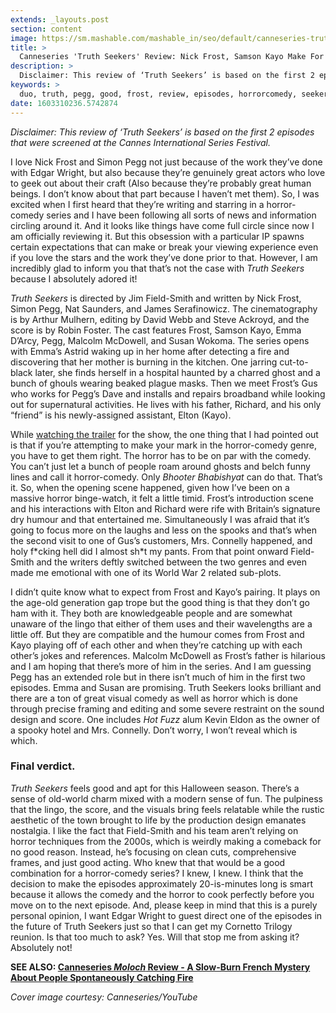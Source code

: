 ```yaml
--- 
extends: _layouts.post 
section: content 
image: https://sm.mashable.com/mashable_in/seo/default/canneseries-truth-seekers-review-nick-frost-samson-kayo-make_cs37.jpg 
title: > 
  Canneseries 'Truth Seekers' Review: Nick Frost, Samson Kayo Make For The Cutest Horror-Comedy Duo 
description: > 
  Disclaimer: This review of ‘Truth Seekers’ is based on the first 2 episodes that were screened at the Cannes International Series Festival.However, I am incredibly glad to inform you that that’s not the case with Truth Seekers because I absolutely adored it!Truth Seekers is directed by Jim Field-Smith and written by Nick Frost, Simon Pegg, Nat Saunders, and James Serafinowicz.Truth Seekers feels good and apt for this Halloween season.Who knew that that would be a good combination for a horror-comedy series? 
keywords: > 
  duo, truth, pegg, good, frost, review, episodes, horrorcomedy, seekers, nick, cutest, series, samson, theyre, horror, kayo 
date: 1603310236.5742874 
--- 
```

<div><p><i>Disclaimer: This review of &#8216;Truth Seekers&#8217; is based on the first 2 episodes that were screened at the Cannes International Series Festival.</i></p>


<p>I love Nick Frost and Simon Pegg not just because of the work they&#8217;ve done with Edgar Wright, but also because they&#8217;re genuinely great actors who love to geek out about their craft (Also because they&#8217;re probably great human beings. I don&#8217;t know about that part because I haven&#8217;t met them). So, I was excited when I first heard that they&#8217;re writing and starring in a horror-comedy series and I have been following all sorts of news and information circling around it. And it looks like things have come full circle since now I am officially reviewing it. But this obsession with a particular IP spawns certain expectations that can make or break your viewing experience even if you love the stars and the work they&#8217;ve done prior to that. However, I am incredibly glad to inform you that that&#8217;s not the case with <i>Truth Seekers</i> because I absolutely adored it!</p>

<p><i>Truth Seekers</i> is directed by Jim Field-Smith and written by Nick Frost, Simon Pegg, Nat Saunders, and James Serafinowicz. The cinematography is by Arthur Mulhern, editing by David Webb and Steve Ackroyd, and the score is by Robin Foster. The cast features Frost, Samson Kayo, Emma D&#8217;Arcy, Pegg, Malcolm McDowell, and Susan Wokoma. The series opens with Emma&#8217;s Astrid waking up in her home after detecting a fire and discovering that her mother is burning in the kitchen. One jarring cut-to-black later, she finds herself in a hospital haunted by a charred ghost and a bunch of ghouls wearing beaked plague masks. Then we meet Frost&#8217;s Gus who works for Pegg&#8217;s Dave and installs and repairs broadband while looking out for supernatural activities. He lives with his father, Richard, and his only &#8220;friend&#8221; is his newly-assigned assistant, Elton (Kayo).</p>

<p class="vplayer"></p>

<p>While <a href="/entertainment/17213/truth-seekers-trailer-nick-frost-is-a-hilarious-ghost-hunter-taking-on-killer-ghosts" target="_blank">watching the trailer</a> for the show, the one thing that I had pointed out is that if you&#8217;re attempting to make your mark in the horror-comedy genre, you have to get them right. The horror has to be on par with the comedy. You can&#8217;t just let a bunch of people roam around ghosts and belch funny lines and call it horror-comedy. Only <i>Bhooter Bhabishyat</i> can do that. That&#8217;s it. So, when the opening scene happened, given how I&#8217;ve been on a massive horror binge-watch, it felt a little timid. Frost&#8217;s introduction scene and his interactions with Elton and Richard were rife with Britain&#8217;s signature dry humour and that entertained me. Simultaneously I was afraid that it&#8217;s going to focus more on the laughs and less on the spooks and that&#8217;s when the second visit to one of Gus&#8217;s customers, Mrs. Connelly happened, and holy f*cking hell did I almost sh*t my pants. From that point onward Field-Smith and the writers deftly switched between the two genres and even made me emotional with one of its World War 2 related sub-plots.</p>

<p>I didn&#8217;t quite know what to expect from Frost and Kayo&#8217;s pairing. It plays on the age-old generation gap trope but the good thing is that they don&#8217;t go ham with it. They both are knowledgeable people and are somewhat unaware of the lingo that either of them uses and their wavelengths are a little off. But they are compatible and the humour comes from Frost and Kayo playing off of each other and when they&#8217;re catching up with each other&#8217;s jokes and references. Malcolm McDowell as Frost&#8217;s father is hilarious and I am hoping that there&#8217;s more of him in the series. And I am guessing Pegg has an extended role but in there isn&#8217;t much of him in the first two episodes. Emma and Susan are promising. Truth Seekers looks brilliant and there are a ton of great visual comedy as well as horror which is done through precise framing and editing and some severe restraint on the sound design and score. One includes <i>Hot Fuzz</i> alum Kevin Eldon as the owner of a spooky hotel and Mrs. Connelly. Don&#8217;t worry, I won&#8217;t reveal which is which.</p>

<h3>Final verdict.</h3>
<p><i>Truth Seekers</i> feels good and apt for this Halloween season. There&#8217;s a sense of old-world charm mixed with a modern sense of fun. The pulpiness that the lingo, the score, and the visuals bring feels relatable while the rustic aesthetic of the town brought to life by the production design emanates nostalgia. I like the fact that Field-Smith and his team aren&#8217;t relying on horror techniques from the 2000s, which is weirdly making a comeback for no good reason. Instead, he&#8217;s focusing on clean cuts, comprehensive frames, and just good acting. Who knew that that would be a good combination for a horror-comedy series? I knew, I knew. I think that the decision to make the episodes approximately 20-is-minutes long is smart because it allows the comedy and the horror to cook perfectly before you move on to the next episode. And, please keep in mind that this is a purely personal opinion, I want Edgar Wright to guest direct one of the episodes in the future of Truth Seekers just so that I can get my Cornetto Trilogy reunion. Is that too much to ask? Yes. Will that stop me from asking it? Absolutely not!</p>

<p><strong>SEE ALSO: <a href="/entertainment/17561/canneseries-moloch-review-a-slow-burn-french-mystery-about-people-spontaneously-catching-fire" target="_blank">Canneseries <i>Moloch</i> Review - A Slow-Burn French Mystery About People Spontaneously Catching Fire</a></strong></p>

<p><i>Cover image courtesy: Canneseries/YouTube</i></p>
  
  </div>